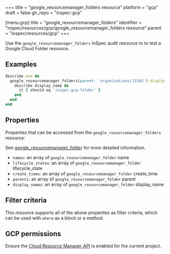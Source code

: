 +++
title = "google_resourcemanager_folders resource"
platform = "gcp"
draft = false
gh_repo = "inspec-gcp"

[menu.gcp]
title = "google_resourcemanager_folders"
identifier = "inspec/resources/gcp/google_resourcemanager_folders resource"
parent = "inspec/resources/gcp"
+++

Use the `google_resourcemanager_folders` InSpec audit resource to to test a Google Cloud Folder resource.

## Examples

```ruby
describe.one do
  google_resourcemanager_folders(parent: 'organizations/12345').display_names.each do |display_name|
    describe display_name do
      it { should eq 'inspec-gcp-folder' }
    end
  end
end
```

## Properties

Properties that can be accessed from the `google_resourcemanager_folders` resource:

See [google_resourcemanager_folder](google_resourcemanager_folder) for more detailed information.

  * `names`: an array of `google_resourcemanager_folder` name
  * `lifecycle_states`: an array of `google_resourcemanager_folder` lifecycle_state
  * `create_times`: an array of `google_resourcemanager_folder` create_time
  * `parents`: an array of `google_resourcemanager_folder` parent
  * `display_names`: an array of `google_resourcemanager_folder` display_name

## Filter criteria

This resource supports all of the above properties as filter criteria, which can be used
with `where` as a block or a method.

## GCP permissions

Ensure the [Cloud Resource Manager API](https://console.cloud.google.com/apis/library/cloudresourcemanager.googleapis.com/) is enabled for the current project.
